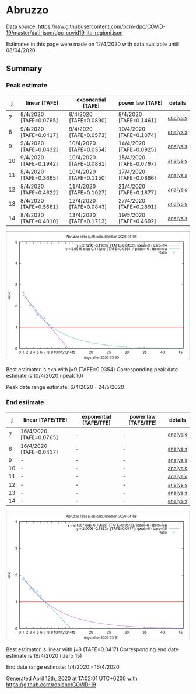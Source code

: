 # Abruzzo


Data source: https://raw.githubusercontent.com/pcm-dpc/COVID-19/master/dati-json/dpc-covid19-ita-regioni.json

Estimates in this page were made on 12/4/2020 with data available until 08/04/2020.


## Summary 

### Peak estimate 
|j|linear [TAFE]|exponential [TAFE]|power law [TAFE]|details|
|---|----|-----------|---------|-------|
|7|8/4/2020 [TAFE=0.0765]|8/4/2020 [TAFE=0.0890]|8/4/2020 [TAFE=0.1461]|[analysis](COVID-19_abruzzo_j7_2020-04-08.md)|
|8|9/4/2020 [TAFE=0.0417]|9/4/2020 [TAFE=0.0573]|10/4/2020 [TAFE=0.1074]|[analysis](COVID-19_abruzzo_j8_2020-04-08.md)|
|9|9/4/2020 [TAFE=0.0432]|10/4/2020 [TAFE=0.0354]|14/4/2020 [TAFE=0.0925]|[analysis](COVID-19_abruzzo_j9_2020-04-08.md)|
|10|9/4/2020 [TAFE=0.1942]|10/4/2020 [TAFE=0.0881]|15/4/2020 [TAFE=0.0797]|[analysis](COVID-19_abruzzo_j10_2020-04-08.md)|
|11|8/4/2020 [TAFE=0.3665]|10/4/2020 [TAFE=0.1150]|17/4/2020 [TAFE=0.0866]|[analysis](COVID-19_abruzzo_j11_2020-04-08.md)|
|12|8/4/2020 [TAFE=0.4622]|11/4/2020 [TAFE=0.1027]|21/4/2020 [TAFE=0.1877]|[analysis](COVID-19_abruzzo_j12_2020-04-08.md)|
|13|8/4/2020 [TAFE=0.5681]|12/4/2020 [TAFE=0.0843]|27/4/2020 [TAFE=0.2891]|[analysis](COVID-19_abruzzo_j13_2020-04-08.md)|
|14|8/4/2020 [TAFE=0.4010]|13/4/2020 [TAFE=0.1713]|19/5/2020 [TAFE=0.4692]|[analysis](COVID-19_abruzzo_j14_2020-04-08.md)|

![best peak estimate](COVID-19_abruzzo_j9_2020-04-08.png)

Best estimator is exp with j=9 (TAFE=0.0354)
Corresponding peak date estimate is 10/4/2020 (ipeak 10)


Peak date range estimate: 6/4/2020 - 24/5/2020

### End estimate 
|j|linear [TAFE/TFE]|exponential [TAFE/TFE]|power law [TAFE/TFE]|details|
|---|----|-----------|---------|-------|
|7|16/4/2020 [TAFE=0.0765]|-|-|[analysis](COVID-19_abruzzo_j7_2020-04-08.md)|
|8|16/4/2020 [TAFE=0.0417]|-|-|[analysis](COVID-19_abruzzo_j8_2020-04-08.md)|
|9|-|-|-|[analysis](COVID-19_abruzzo_j9_2020-04-08.md)|
|10|-|-|-|[analysis](COVID-19_abruzzo_j10_2020-04-08.md)|
|11|-|-|-|[analysis](COVID-19_abruzzo_j11_2020-04-08.md)|
|12|-|-|-|[analysis](COVID-19_abruzzo_j12_2020-04-08.md)|
|13|-|-|-|[analysis](COVID-19_abruzzo_j13_2020-04-08.md)|
|14|-|-|-|[analysis](COVID-19_abruzzo_j14_2020-04-08.md)|

![best zero estimate](COVID-19_abruzzo_j8_2020-04-08.png)

Best estimator is linear with j=8 (TAFE=0.0417)
Corresponding end date estimate is 16/4/2020 (izero 15)


End date range estimate: 1/4/2020 - 16/4/2020

Generated April 12th, 2020 at 17:02:01 UTC+0200 with https://github.com/robianc/COVID-19
